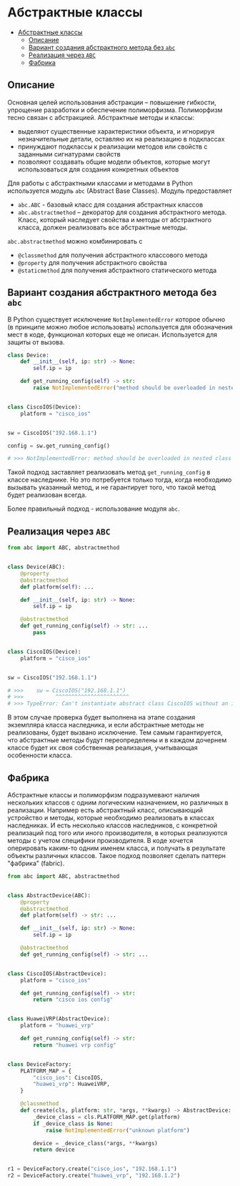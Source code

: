 # Абстрактные классы

- [Абстрактные классы](#абстрактные-классы)
  - [Описание](#описание)
  - [Вариант создания абстрактного метода без `abc`](#вариант-создания-абстрактного-метода-без-abc)
  - [Реализация через `ABC`](#реализация-через-abc)
  - [Фабрика](#фабрика)

## Описание

Основная целей использования абстракции – повышение гибкости, упрощение разработки и обеспечение полиморфизма. Полиморфизм тесно связан с абстракцией. Абстрактные методы и классы:

- выделяют существенные характеристики объекта, и игнорируя незначительные детали, оставляю их на реализацию в подклассах
- принуждают подклассы к реализации методов или свойств с заданными сигнатурами свойств
- позволяют создавать общие модели объектов, которые могут использоваться для создания конкретных объектов

Для работы с абстрактными классами и методами в Python используется модуль `abc` (Abstract Base Classes). Модуль предоставляет

- `abc.ABC` - базовый класс для создания абстрактных классов
- `abc.abstractmethod` – декоратор для создания абстрактного метода. Класс, который наследует свойства и методы от абстрактного класса, должен реализовать все абстрактные методы.

`abc.abstractmethod` можно комбинировать с

- `@classmethod` для получения абстрактного классового метода
- `@property` для получения абстрактного свойства
- `@staticmethod` для получения абстрактного статического метода

## Вариант создания абстрактного метода без `abc`

В Python существует исключение `NotImplementedError` которое обычно (в принципе можно любое использовать) используется для обозначения мест в коде, функционал которых еще не описан. Используется для защиты от вызова.

```python
class Device:
    def __init__(self, ip: str) -> None:
        self.ip = ip

    def get_running_config(self) -> str:
        raise NotImplementedError("method should be overloaded in nested class")


class CiscoIOS(Device):
    platform = "cisco_ios"


sw = CiscoIOS("192.168.1.1")

config = sw.get_running_config()

# >>> NotImplementedError: method should be overloaded in nested class
```

Такой подход заставляет реализовать метод `get_running_config` в классе наследнике. Но это потребуется только тогда, когда необходимо вызывать указанный метод, и не гарантирует того, что такой метод будет реализован всегда.

Более правильный подход - использование модуля `abc`.

## Реализация через `ABC`

```python
from abc import ABC, abstractmethod


class Device(ABC):
    @property
    @abstractmethod
    def platform(self): ...

    def __init__(self, ip: str) -> None:
        self.ip = ip

    @abstractmethod
    def get_running_config(self) -> str: ...
        pass


class CiscoIOS(Device):
    platform = "cisco_ios"


sw = CiscoIOS("192.168.1.1")

# >>>    sw = CiscoIOS("192.168.1.1")
# >>>          ^^^^^^^^^^^^^^^^^^^^^^^
# >>> TypeError: Can't instantiate abstract class CiscoIOS without an implementation for abstract method 'get_running_config'
```

В этом случае проверка будет выполнена на этапе создания экземпляра класса наследника, и если абстрактные методы не реализованы, будет вызвано исключение. Тем самым гарантируется, что абстрактные методы будут переопределены и в каждом дочернем классе будет их своя собственная реализация, учитывающая особенности класса.

## Фабрика

Абстрактные классы и полиморфизм подразумевают наличия нескольких классов с одним логическим назначением, но различных в реализации. Например есть абстрактный класс, описывающий устройство и методы, которые необходимо реализовать в классах наследниках. И есть несколько классов наследников, с конкретной реализаций под того или иного производителя, в которых реализуются методы с учетом специфики производителя. В коде хочется оперировать каким-то одним именем класса, и получать в результате объекты различных классов. Такое подход позволяет сделать паттерн "фабрика" (fabric).

```python
from abc import ABC, abstractmethod


class AbstractDevice(ABC):
    @property
    @abstractmethod
    def platform(self) -> str: ...

    def __init__(self, ip: str) -> None:
        self.ip = ip

    @abstractmethod
    def get_running_config(self) -> str: ...


class CiscoIOS(AbstractDevice):
    platform = "cisco_ios"

    def get_running_config(self) -> str:
        return "cisco ios config"


class HuaweiVRP(AbstractDevice):
    platform = "huawei_vrp"

    def get_running_config(self) -> str:
        return "huawei vrp config"


class DeviceFactory:
    PLATFORM_MAP = {
        "cisco_ios": CiscoIOS,
        "huawei_vrp": HuaweiVRP,
    }

    @classmethod
    def create(cls, platform: str, *args, **kwargs) -> AbstractDevice:
        _device_class = cls.PLATFORM_MAP.get(platform)
        if _device_class is None:
            raise NotImplementedError("unknown platform")

        device = _device_class(*args, **kwargs)
        return device


r1 = DeviceFactory.create("cisco_ios", "192.168.1.1")
r2 = DeviceFactory.create("huawei_vrp", "192.168.1.2")
```

